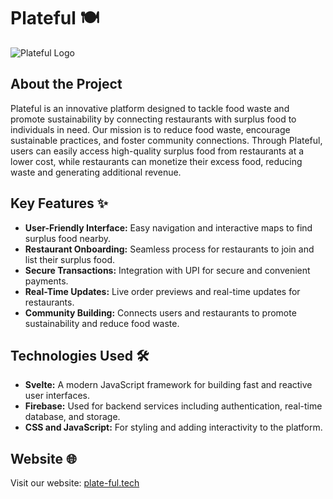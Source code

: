# Plateful 🍽️

![Plateful Logo](https://github.com/zsaquarian/plateful/blob/sveltekit-refactor/static/logo.png?raw=true)

## About the Project

Plateful is an innovative platform designed to tackle food waste and promote sustainability by connecting restaurants with surplus food to individuals in need. Our mission is to reduce food waste, encourage sustainable practices, and foster community connections. Through Plateful, users can easily access high-quality surplus food from restaurants at a lower cost, while restaurants can monetize their excess food, reducing waste and generating additional revenue.

## Key Features ✨

- **User-Friendly Interface:** Easy navigation and interactive maps to find surplus food nearby.
- **Restaurant Onboarding:** Seamless process for restaurants to join and list their surplus food.
- **Secure Transactions:** Integration with UPI for secure and convenient payments.
- **Real-Time Updates:** Live order previews and real-time updates for restaurants.
- **Community Building:** Connects users and restaurants to promote sustainability and reduce food waste.

## Technologies Used 🛠️

- **Svelte:** A modern JavaScript framework for building fast and reactive user interfaces.
- **Firebase:** Used for backend services including authentication, real-time database, and storage.
- **CSS and JavaScript:** For styling and adding interactivity to the platform.

## Website 🌐

Visit our website: [plate-ful.tech](https://plate-ful.tech)
